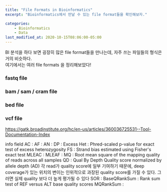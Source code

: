```yaml
---
title: "File Formats in Bioinformatics"
excerpt: "Bioinformatics에서 만날 수 있는 file format들을 확인해보자."

categories: 
    - Bioinformatics
    - Data
last_modified_at: 2020-10-15T08:06:00-05:00
---
```


BI 분석을 하다 보면 굉장히 많은 file format들을 만나는데, 자주 쓰는 파일들의 형식은 거의 비슷하다.  
여기에서는 여러 file formats 을 정리해보았다!

### fastq file

### bam / sam / cram file

### bed file

### vcf file
https://gatk.broadinstitute.org/hc/en-us/articles/360036725531--Tool-Documentation-Index

info field
AC : 
AF : 
AN : 
DP : 
Excess Het : Phred-scaled p-value for exact test of excess heterozygosity
FS : Strand bias estimated using Fisher's exact test
MLEAC : 
MLEAF : 
MQ : Root mean square of the mapping quality of reads across all samples
QD : Qual By Depth
        Quality score normalized by allele depth (AD) 
        각 read가 quality score에 일부 기여하기 때문에, deep coverage가 있는 위치의 변이는 인위적으로 과장된 quality score를 가질 수 있다.
        그러면 실제 quality 보다 더 높게 평가될 수 있다
SOR : 
BaseQRankSum : Rank sum test of REF versus ALT base quality scores
MQRankSum : 


